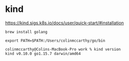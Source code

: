 # kind

https://kind.sigs.k8s.io/docs/user/quick-start/#installation

```
brew install golang
```

```
export PATH=$PATH:/Users/colinmccarthy/go/bin
```

```
colinmccarthy@Colins-MacBook-Pro work % kind version
kind v0.10.0 go1.15.7 darwin/amd64
```

